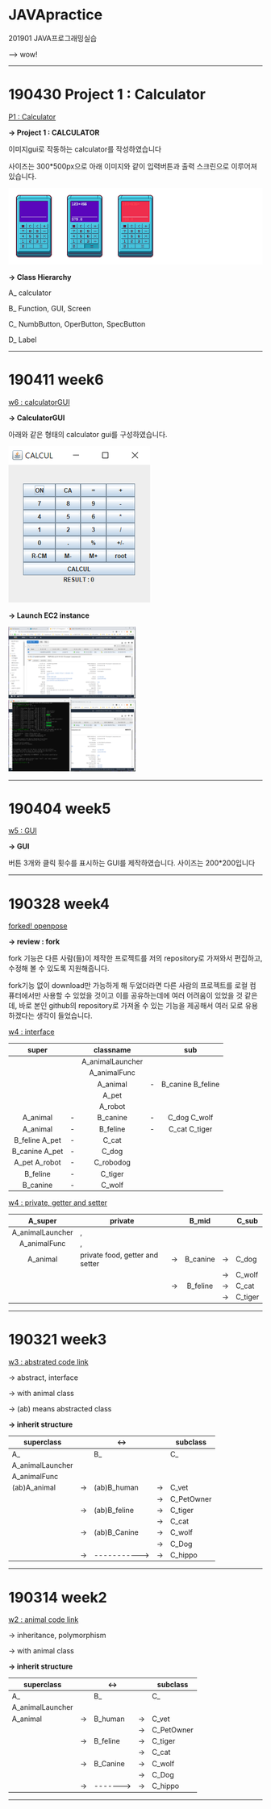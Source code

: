 # JAVApractice
201901 JAVA프로그래밍실습

--> wow!

---------------------------------------
# 190430 Project 1 : Calculator

[P1 : Calculator](https://github.com/sha-pizza/JAVApractice/tree/master/p1calculator)

**→ Project 1 : CALCULATOR**

이미지gui로 작동하는 calculator를 작성하였습니다

사이즈는 300*500px으로 아래 이미지와 같이 입력버튼과 출력 스크린으로 이루어져 있습니다.

<img src="/img/p1img.jpg">

**→ Class Hierarchy**

A_ calculator

B_ Function, GUI, Screen

C_ NumbButton, OperButton, SpecButton

D_ Label

---------------------------------------
# 190411 week6

[w6 : calculatorGUI](https://github.com/sha-pizza/JAVApractice/tree/master/w6gui)

**→ CalculatorGUI**

아래와 같은 형태의 calculator gui를 구성하였습니다.

 <img src="/img/w6calcul.PNG">

**→ Launch EC2 instance**

<img src="/img/w6ec2inst1.PNG" width="50%">

<img src="/img/w6ec2inst2.PNG" width="50%">

---------------------------------------
# 190404 week5

[w5 : GUI](https://github.com/sha-pizza/JAVApractice/tree/master/w5gui)

**→ GUI**

버튼 3개와 클릭 횟수를 표시하는 GUI를 제작하였습니다. 사이즈는 200*200입니다

---------------------------------------
# 190328 week4 

[forked! openpose](https://github.com/sha-pizza/openpose)

**→ review : fork**

fork 기능은 다른 사람(들)이 제작한 프로젝트를 저의 repository로 가져와서 편집하고, 수정해 볼 수 있도록 지원해줍니다. 

fork기능 없이 download만 가능하게 해 두었더라면 다른 사람의 프로젝트를 로컬 컴퓨터에서만 사용할 수 있었을 것이고 이를 공유하는데에 여러 어려움이 있었을 것 같은데, 바로 본인 github의 repository로 가져올 수 있는 기능을 제공해서 여러 모로 유용하겠다는 생각이 들었습니다.


[w4 : interface](https://github.com/sha-pizza/JAVApractice/tree/master/w4interface)

|      super     |   |     classname    |   |        sub        |
|:--------------:|---|:----------------:|---|:-----------------:|
|                |   | A_animalLauncher |   |                   |
|                |   | A_animalFunc     |   |                   |
|                |   | A_animal         | - | B_canine B_feline |
|                |   | A_pet            |   |                   |
|                |   | A_robot          |   |                   |
| A_animal       | - | B_canine         | - | C_dog C_wolf      |
| A_animal       | - | B_feline         | - | C_cat C_tiger     |
| B_feline A_pet | - | C_cat            |   |                   |
| B_canine A_pet | - | C_dog            |   |                   |
| A_pet A_robot  | - | C_robodog        |   |                   |
| B_feline       | - | C_tiger          |   |                   |
| B_canine       | - | C_wolf           |   |                   |

[w4 : private, getter and setter](https://github.com/sha-pizza/JAVApractice/tree/master/w4privategetset)

|      A_super     | private                         |    |   B_mid  |    | C_sub   |
|:----------------:|---------------------------------|----|:--------:|----|---------|
| A_animalLauncher | ,                               |    |          |    |         |
| A_animalFunc     | ,                               |    |          |    |         |
| A_animal         | private food, getter and setter | -> | B_canine | -> | C_dog   |
|                  |                                 |    |          | -> | C_wolf  |
|                  |                                 | -> | B_feline | -> | C_cat   |
|                  |                                 |    |          | -> | C_tiger |

---------------------------------------
# 190321 week3

[w3 : abstrated code link](https://github.com/sha-pizza/JAVApractice/tree/master/w3abstracted)

→ abstract, interface

→ with animal class

→ (ab) means abstracted class

**→ inherit structure**

| superclass       |    | <->          |    | subclass   |
|------------------|----|--------------|----|------------|
| A_               |    | B_           |    | C_         |
| A_animalLauncher |    |              |    |            |
| A_animalFunc     |    |              |    |            |
| (ab)A_animal     | -> | (ab)B_human  | -> | C_vet      |
|                  |    |              | -> | C_PetOwner |
|                  | -> | (ab)B_feline | -> | C_tiger    |
|                  |    |              | -> | C_cat      |
|                  | -> | (ab)B_Canine | -> | C_wolf     |
|                  |    |              | -> | C_Dog      |
|                  | -> | -----------> | -> | C_hippo    |

---------------------------------------
# 190314 week2 

[w2 : animal code link](https://github.com/sha-pizza/JAVApractice/tree/master/w2_animal)

→ inheritance, polymorphism

→ with animal class

**→ inherit structure**

| superclass       |    | <->      |    | subclass   |
|------------------|----|----------|----|------------|
| A_               |    | B_       |    | C_         |
| A_animalLauncher |    |          |    |            |
| A_animal         | -> | B_human  | -> | C_vet      |
|                  |    |          | -> | C_PetOwner |
|                  | -> | B_feline | -> | C_tiger    |
|                  |    |          | -> | C_cat      |
|                  | -> | B_Canine | -> | C_wolf     |
|                  |    |          | -> | C_Dog      |
|                  | -> | -------> | -> | C_hippo    |



---------------------------------------
